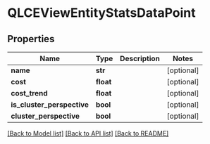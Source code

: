 # QLCEViewEntityStatsDataPoint

## Properties
Name | Type | Description | Notes
------------ | ------------- | ------------- | -------------
**name** | **str** |  | [optional] 
**cost** | **float** |  | [optional] 
**cost_trend** | **float** |  | [optional] 
**is_cluster_perspective** | **bool** |  | [optional] 
**cluster_perspective** | **bool** |  | [optional] 

[[Back to Model list]](../README.md#documentation-for-models) [[Back to API list]](../README.md#documentation-for-api-endpoints) [[Back to README]](../README.md)

